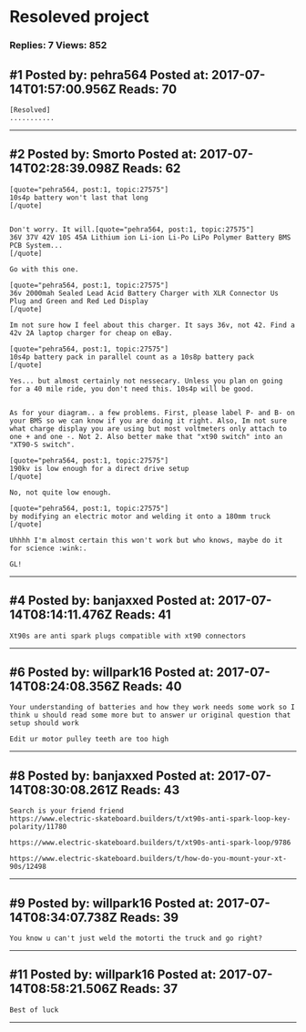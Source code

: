 # Resoleved project

### Replies: 7 Views: 852

## \#1 Posted by: pehra564 Posted at: 2017-07-14T01:57:00.956Z Reads: 70

```
[Resolved]
...........
```

---
## \#2 Posted by: Smorto Posted at: 2017-07-14T02:28:39.098Z Reads: 62

```
[quote="pehra564, post:1, topic:27575"]
10s4p battery won't last that long
[/quote]


Don't worry. It will.[quote="pehra564, post:1, topic:27575"]
36V 37V 42V 10S 45A Lithium ion Li-ion Li-Po LiPo Polymer Battery BMS PCB System...
[/quote]

Go with this one.

[quote="pehra564, post:1, topic:27575"]
36v 2000mah Sealed Lead Acid Battery Charger with XLR Connector Us Plug and Green and Red Led Display
[/quote]

Im not sure how I feel about this charger. It says 36v, not 42. Find a 42v 2A laptop charger for cheap on eBay.

[quote="pehra564, post:1, topic:27575"]
10s4p battery pack in parallel count as a 10s8p battery pack
[/quote]

Yes... but almost certainly not nessecary. Unless you plan on going for a 40 mile ride, you don't need this. 10s4p will be good.


As for your diagram.. a few problems. First, please label P- and B- on your BMS so we can know if you are doing it right. Also, Im not sure what charge display you are using but most voltmeters only attach to one + and one -. Not 2. Also better make that "xt90 switch" into an "XT90-S switch".

[quote="pehra564, post:1, topic:27575"]
190kv is low enough for a direct drive setup
[/quote]

No, not quite low enough.

[quote="pehra564, post:1, topic:27575"]
by modifying an electric motor and welding it onto a 180mm truck
[/quote]

Uhhhh I'm almost certain this won't work but who knows, maybe do it for science :wink:.

GL!
```

---
## \#4 Posted by: banjaxxed Posted at: 2017-07-14T08:14:11.476Z Reads: 41

```
Xt90s are anti spark plugs compatible with xt90 connectors
```

---
## \#6 Posted by: willpark16 Posted at: 2017-07-14T08:24:08.356Z Reads: 40

```
Your understanding of batteries and how they work needs some work so I think u should read some more but to answer ur original question that setup should work

Edit ur motor pulley teeth are too high
```

---
## \#8 Posted by: banjaxxed Posted at: 2017-07-14T08:30:08.261Z Reads: 43

```
Search is your friend friend
https://www.electric-skateboard.builders/t/xt90s-anti-spark-loop-key-polarity/11780

https://www.electric-skateboard.builders/t/xt90s-anti-spark-loop/9786

https://www.electric-skateboard.builders/t/how-do-you-mount-your-xt-90s/12498
```

---
## \#9 Posted by: willpark16 Posted at: 2017-07-14T08:34:07.738Z Reads: 39

```
You know u can't just weld the motorti the truck and go right?
```

---
## \#11 Posted by: willpark16 Posted at: 2017-07-14T08:58:21.506Z Reads: 37

```
Best of luck
```

---
